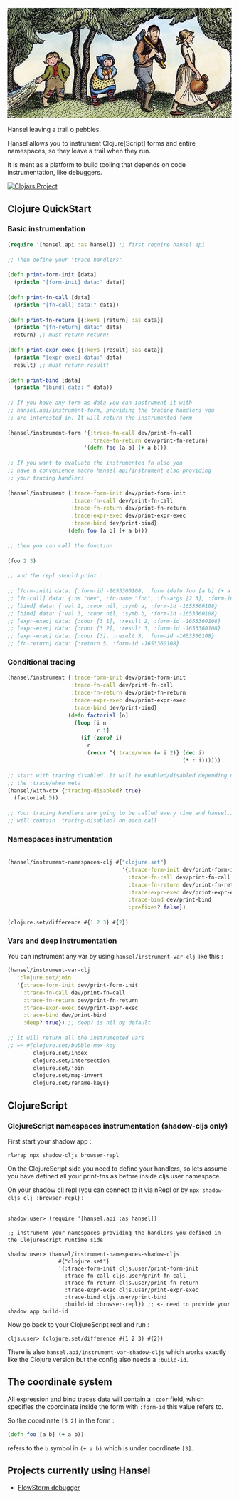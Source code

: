 
![hansel](./docs/hansel.png)

Hansel leaving a trail o pebbles.

Hansel allows you to instrument Clojure[Script] forms and entire namespaces, so they leave a trail when they run.

It is ment as a platform to build tooling that depends on code instrumentation, like debuggers.

[![Clojars Project](https://img.shields.io/clojars/v/com.github.jpmonettas/hansel.svg)](https://clojars.org/com.github.jpmonettas/hansel)

## Clojure QuickStart

### Basic instrumentation

```clojure
(require '[hansel.api :as hansel]) ;; first require hansel api

;; Then define your "trace handlers"

(defn print-form-init [data]
  (println "[form-init] data:" data))

(defn print-fn-call [data]
  (println "[fn-call] data:" data))

(defn print-fn-return [{:keys [return] :as data}]
  (println "[fn-return] data:" data)
  return) ;; must return return!

(defn print-expr-exec [{:keys [result] :as data}]
  (println "[expr-exec] data:" data)
  result) ;; must return result!

(defn print-bind [data]
  (println "[bind] data: " data))

;; If you have any form as data you can instrument it with 
;; hansel.api/instrument-form, providing the tracing handlers you
;; are interested in. It will return the instrumented form

(hansel/instrument-form '{:trace-fn-call dev/print-fn-call
                          :trace-fn-return dev/print-fn-return}
                        '(defn foo [a b] (+ a b)))

;; If you want to evaluate the instrumented fn also you
;; have a convenience macro hansel.api/instrument also providing
;; your tracing handlers

(hansel/instrument {:trace-form-init dev/print-form-init
                    :trace-fn-call dev/print-fn-call
                    :trace-fn-return dev/print-fn-return
                    :trace-expr-exec dev/print-expr-exec
                    :trace-bind dev/print-bind}
                   (defn foo [a b] (+ a b)))

;; then you can call the function

(foo 2 3)

;; and the repl should print :

;; [form-init] data: {:form-id -1653360108, :form (defn foo [a b] (+ a b)), :ns "dev", :def-kind :defn}
;; [fn-call] data: {:ns "dev", :fn-name "foo", :fn-args [2 3], :form-id -1653360108}
;; [bind] data: {:val 2, :coor nil, :symb a, :form-id -1653360108}
;; [bind] data: {:val 3, :coor nil, :symb b, :form-id -1653360108}
;; [expr-exec] data: {:coor [3 1], :result 2, :form-id -1653360108}
;; [expr-exec] data: {:coor [3 2], :result 3, :form-id -1653360108}
;; [expr-exec] data: {:coor [3], :result 5, :form-id -1653360108}
;; [fn-return] data: {:return 5, :form-id -1653360108}
```

### Conditional tracing

```clojure
(hansel/instrument {:trace-form-init dev/print-form-init
                    :trace-fn-call dev/print-fn-call
                    :trace-fn-return dev/print-fn-return
                    :trace-expr-exec dev/print-expr-exec
                    :trace-bind dev/print-bind}
                   (defn factorial [n]
                     (loop [i n
                            r 1]
                       (if (zero? i)
                         r
                         (recur ^{:trace/when (= i 2)} (dec i)
                                                       (* r i))))))

;; start with tracing disabled. It will be enabled/disabled depending on
;; the :trace/when meta
(hansel/with-ctx {:tracing-disabled? true}
  (factorial 5))

;; Your tracing handlers are going to be called every time and hansel.instrument.runtime/*runtime-ctx*
;; will contain :tracing-disabled? on each call

```

### Namespaces instrumentation

```clojure

(hansel/instrument-namespaces-clj #{"clojure.set"}
                                    '{:trace-form-init dev/print-form-init
                                      :trace-fn-call dev/print-fn-call
                                      :trace-fn-return dev/print-fn-return
                                      :trace-expr-exec dev/print-expr-exec
                                      :trace-bind dev/print-bind
									  :prefixes? false})
									  
(clojure.set/difference #{1 2 3} #{2})
```

### Vars and deep instrumentation

You can instrument any var by using `hansel/instrument-var-clj` like this :
```clojure
(hansel/instrument-var-clj
   'clojure.set/join
   '{:trace-form-init dev/print-form-init
     :trace-fn-call dev/print-fn-call
     :trace-fn-return dev/print-fn-return
     :trace-expr-exec dev/print-expr-exec
     :trace-bind dev/print-bind
     :deep? true}) ;; deep? is nil by default

;; it will return all the instrumented vars
;; => #{clojure.set/bubble-max-key
        clojure.set/index
        clojure.set/intersection
        clojure.set/join
        clojure.set/map-invert
        clojure.set/rename-keys}
```

## ClojureScript

### ClojureScript namespaces instrumentation (shadow-cljs only)

First start your shadow app :

```
rlwrap npx shadow-cljs browser-repl
```

On the ClojureScript side you need to define your handlers, so lets assume you have defined all your print-fns as before
inside cljs.user namespace.

On your shadow clj repl (you can connect to it via nRepl or by `npx shadow-cljs clj :browser-repl`) :
```

shadow.user> (require '[hansel.api :as hansel])

;; instrument your namespaces providing the handlers you defined in the ClojureScript runtime side

shadow.user> (hansel/instrument-namespaces-shadow-cljs
                #{"clojure.set"}
                '{:trace-form-init cljs.user/print-form-init
                  :trace-fn-call cljs.user/print-fn-call
                  :trace-fn-return cljs.user/print-fn-return
                  :trace-expr-exec cljs.user/print-expr-exec
                  :trace-bind cljs.user/print-bind
                  :build-id :browser-repl}) ;; <- need to provide your shadow app build-id
```

Now go back to your ClojureScript repl and run :

```
cljs.user> (clojure.set/difference #{1 2 3} #{2})
```

There is also `hansel.api/instrument-var-shadow-cljs` which works exactly like the Clojure version but 
the config also needs a `:build-id`.

## The coordinate system

All expression and bind traces data will contain a `:coor` field, which specifies the coordinate inside the form with `:form-id` this value refers to.

So the coordinate `[3 2]` in the form :

```clojure
(defn foo [a b] (+ a b))
```

refers to the `b` symbol in `(+ a b)` which is under coordinate `[3]`.

## Projects currently using Hansel

- [FlowStorm debugger](https://github.com/jpmonettas/flow-storm-debugger)
